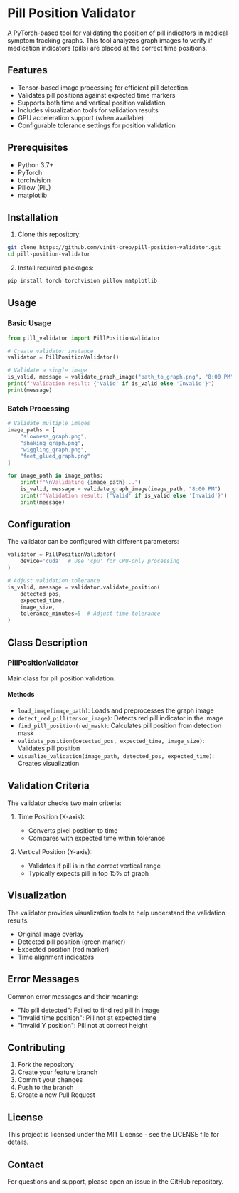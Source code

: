 # Pill Position Validator

A PyTorch-based tool for validating the position of pill indicators in medical symptom tracking graphs. This tool analyzes graph images to verify if medication indicators (pills) are placed at the correct time positions.

## Features

- Tensor-based image processing for efficient pill detection
- Validates pill positions against expected time markers
- Supports both time and vertical position validation
- Includes visualization tools for validation results
- GPU acceleration support (when available)
- Configurable tolerance settings for position validation

## Prerequisites

- Python 3.7+
- PyTorch
- torchvision
- Pillow (PIL)
- matplotlib

## Installation

1. Clone this repository:

```bash
git clone https://github.com/vinit-creo/pill-position-validator.git
cd pill-position-validator
```

2. Install required packages:

```bash
pip install torch torchvision pillow matplotlib
```

## Usage

### Basic Usage

```python
from pill_validator import PillPositionValidator

# Create validator instance
validator = PillPositionValidator()

# Validate a single image
is_valid, message = validate_graph_image("path_to_graph.png", "8:00 PM")
print(f"Validation result: {'Valid' if is_valid else 'Invalid'}")
print(message)
```

### Batch Processing

```python
# Validate multiple images
image_paths = [
    "slowness_graph.png",
    "shaking_graph.png",
    "wiggling_graph.png",
    "feet_glued_graph.png"
]

for image_path in image_paths:
    print(f"\nValidating {image_path}...")
    is_valid, message = validate_graph_image(image_path, "8:00 PM")
    print(f"Validation result: {'Valid' if is_valid else 'Invalid'}")
    print(message)
```

## Configuration

The validator can be configured with different parameters:

```python
validator = PillPositionValidator(
    device='cuda'  # Use 'cpu' for CPU-only processing
)

# Adjust validation tolerance
is_valid, message = validator.validate_position(
    detected_pos,
    expected_time,
    image_size,
    tolerance_minutes=5  # Adjust time tolerance
)
```

## Class Description

### PillPositionValidator

Main class for pill position validation.

#### Methods

- `load_image(image_path)`: Loads and preprocesses the graph image
- `detect_red_pill(tensor_image)`: Detects red pill indicator in the image
- `find_pill_position(red_mask)`: Calculates pill position from detection mask
- `validate_position(detected_pos, expected_time, image_size)`: Validates pill position
- `visualize_validation(image_path, detected_pos, expected_time)`: Creates visualization

## Validation Criteria

The validator checks two main criteria:

1. Time Position (X-axis):
   - Converts pixel position to time
   - Compares with expected time within tolerance

2. Vertical Position (Y-axis):
   - Validates if pill is in the correct vertical range
   - Typically expects pill in top 15% of graph

## Visualization

The validator provides visualization tools to help understand the validation results:

- Original image overlay
- Detected pill position (green marker)
- Expected position (red marker)
- Time alignment indicators

## Error Messages

Common error messages and their meaning:

- "No pill detected": Failed to find red pill in image
- "Invalid time position": Pill not at expected time
- "Invalid Y position": Pill not at correct height

## Contributing

1. Fork the repository
2. Create your feature branch
3. Commit your changes
4. Push to the branch
5. Create a new Pull Request

## License

This project is licensed under the MIT License - see the LICENSE file for details.

## Contact

For questions and support, please open an issue in the GitHub repository.
